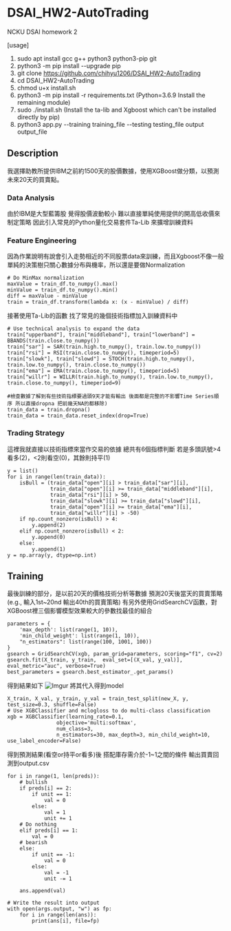# DSAI_HW2-AutoTrading
NCKU DSAI homework 2

[usage]
1. sudo apt install gcc g++ python3 python3-pip git
2. python3 -m pip install --upgrade pip
3. git clone https://github.com/chihyu1206/DSAI_HW2-AutoTrading
4. cd DSAI_HW2-AutoTrading
5. chmod u+x install.sh
6. python3 -m pip install -r requirements.txt (Python=3.6.9 Install the remaining module)
7. sudo ./install.sh (Install the ta-lib and Xgboost which can't be installed directly by pip)
8. python3 app.py --training training_file --testing testing_file output output_file

## Description
我選擇助教所提供IBM之前約1500天的股價數據，使用XGBoost做分類，以預測未來20天的買賣點。

### Data Analysis
由於IBM是大型藍籌股 覺得股價波動較小 難以直接單純使用提供的開高低收價來制定策略 因此引入常見的Python量化交易套件Ta-Lib 來擴增訓練資料

### Feature Engineering
因為作業說明有說會引入走勢相近的不同股票data來訓練，而且Xgboost不像一般單純的決策樹只關心數據分布與機率，所以還是要做Normalization
```
# Do MinMax normalization
maxValue = train_df.to_numpy().max()
minValue = train_df.to_numpy().min()
diff = maxValue - minValue
train = train_df.transform(lambda x: (x - minValue) / diff)
```
接著使用Ta-Lib的函數 找了常見的幾個技術指標加入訓練資料中
```
# Use technical analysis to expand the data 
train["upperband"], train["middleband"], train["lowerband"] = BBANDS(train.close.to_numpy())
train["sar"] = SAR(train.high.to_numpy(), train.low.to_numpy())
train["rsi"] = RSI(train.close.to_numpy(), timeperiod=5)
train["slowk"], train["slowd"] = STOCH(train.high.to_numpy(), train.low.to_numpy(), train.close.to_numpy())
train["ema"] = EMA(train.close.to_numpy(), timeperiod=5)
train["willr"] = WILLR(train.high.to_numpy(), train.low.to_numpy(), train.close.to_numpy(), timeperiod=9)

#檢查數據了解到有些技術指標要過頭9天才能有輸出 後面都是完整的不影響Time Series順序 所以直接dropna 把前幾天NA的都移除)
train_data = train.dropna()
train_data = train_data.reset_index(drop=True)
```
### Trading Strategy
這裡我就直接以技術指標來當作交易的依據
總共有6個指標判斷 若是多頭訊號>4 看多(2)，<2則看空(0)，其餘則持平(1)
```
y = list()
for i in range(len(train_data)):
    isBull = (train_data["open"][i] > train_data["sar"][i], 
              train_data["open"][i] >= train_data["middleband"][i],
              train_data["rsi"][i] > 50,
              train_data["slowk"][i] >= train_data["slowd"][i],
              train_data["open"][i] >= train_data["ema"][i],
              train_data["willr"][i] > -50)
    if np.count_nonzero(isBull) > 4:
        y.append(2)
    elif np.count_nonzero(isBull) < 2:
        y.append(0)
    else:
        y.append(1)
y = np.array(y, dtype=np.int)
```

## Training
最後訓練的部分，是以前20天的價格技術分析等數據 預測20天後當天的買賣策略(e.g., 輸入1st~20nd 輸出40th的買賣策略)
有另外使用GridSearchCV函數，對XGBoost裡三個影響模型效果較大的參數找最佳的組合
```
parameters = {
    'max_depth': list(range(1, 10)),
    'min_child_weight': list(range(1, 10)),
    "n_estimators": list(range(100, 1001, 100))
}
gsearch = GridSearchCV(xgb, param_grid=parameters, scoring="f1", cv=2)
gsearch.fit(X_train, y_train,  eval_set=[(X_val, y_val)], eval_metric="auc", verbose=True)
best_parameters = gsearch.best_estimator_.get_params()
```
得到結果如下 
![Imgur](https://imgur.com/K9kuddT.jpg)
將其代入得到model

```
X_train, X_val, y_train, y_val = train_test_split(new_X, y, test_size=0.3, shuffle=False)
# Use XGBClassifier and mclogloss to do multi-class classification
xgb = XGBClassifier(learning_rate=0.1, 
                objective='multi:softmax',
                num_class=3,
                n_estimators=30, max_depth=3, min_child_weight=10, use_label_encoder=False)
```

得到預測結果(看空or持平or看多)後 搭配庫存需介於-1~1之間的條件 輸出買賣回測到output.csv
```
for i in range(1, len(preds)):
    # bullish
    if preds[i] == 2:
        if unit == 1:
            val = 0
        else:
            val = 1
            unit += 1
    # Do nothing
    elif preds[i] == 1:
        val = 0
    # bearish
    else:
        if unit == -1:
            val = 0
        else:
            val = -1
            unit -= 1
        
    ans.append(val)

# Write the result into output
with open(args.output, "w") as fp:
    for i in range(len(ans)):
        print(ans[i], file=fp)
```